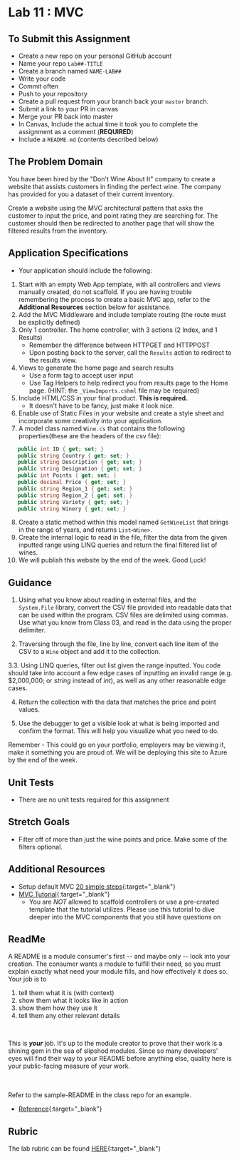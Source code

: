 Lab 11 : MVC
=====================================

## To Submit this Assignment
- Create a new repo on your personal GitHub account
- Name your repo `Lab##-TITLE`
- Create a branch named `NAME-LAB##`
- Write your code
- Commit often
- Push to your repository
- Create a pull request from your branch back your `master` branch.
- Submit a link to your PR in canvas
- Merge your PR back into master
- In Canvas, Include the actual time it took you to complete the assignment as a comment (**REQUIRED**)
- Include a `README.md` (contents described below)


## The Problem Domain
You have been hired by the "Don't Wine About It" company to create a website that assists customers in finding the perfect wine. 
The company has provided for you a dataset of their current inventory. 

Create a website using the MVC architectural pattern that asks the customer to input the price, and point rating
they are searching for. The customer should then be redirected to another page that will show the filtered results from the inventory. 


## Application Specifications
 - Your application should include the following:
1. Start with an empty Web App template, with all controllers and views manually created, do not scaffold. If you are having trouble remembering the process to create a basic MVC app, refer to the **Additional Resources** section below for assistance.
2. Add the MVC Middleware and include template routing (the route must be explicitly defined)
3. Only 1 controller. The home controller, with 3 actions (2 Index, and 1 Results)
    - Remember the difference between HTTPGET and HTTPPOST
    - Upon posting back to the server, call the `Results` action to redirect to the results view.
4. Views to generate the home page and search results
    - Use a form tag to accept user input
    - Use Tag Helpers to help redirect you from results page to the Home page. (HINT: the `_ViewImports.cshml` file may be required)
5. Include HTML/CSS in your final product. **This is required.** 
    - It doesn't have to be fancy, just make it look nice.
6. Enable use of Static Files in your website and create a style sheet and incorporate some creativity into your application. 
7. A model class named `Wine.cs` that contains the following properties(these are the headers of the csv file):
```csharp
   public int ID { get; set; }
   public string Country { get; set; }
   public string Description { get; set; }
   public string Designation { get; set; }
   public int Points { get; set; }
   public decimal Price { get; set; }
   public string Region_1 { get; set; }
   public string Region_2 { get; set; }
   public string Variety { get; set; }
   public string Winery { get; set; }
```

8. Create a static method within this model named `GetWineList` that brings in the range of years, and returns `List<Wine>`.
9. Create the internal logic to read in the file, filter the data from the given inputted range using LINQ queries and return the final filtered list of wines.
10. We will publish this website by the end of the week. Good Luck!


## Guidance
1. Using what you know about reading in external files, and the `System.File` library, convert the CSV file provided into readable data that can be used within the program. CSV files are delimited using commas. Use what you know from Class 03, and read in the data using the proper delimiter. 

2. Traversing through the file, line by line, convert each line item of the CSV to a `Wine` object and add it to the collection.

3.3. Using LINQ queries, filter out list given the range inputted. You code should take into account a few edge cases of inputting an invalid range (e.g. $2,000,000; or *string* instead of *int*), as well as any other reasonable edge cases.

4. Return the collection with the data that matches the price and point values.

5. Use the debugger to get a visible look at what is being imported and confirm the format. This will help you visualize what you need to do. 

Remember - This could go on your portfolio, employers may be viewing it, make it something you are proud of. We will be deploying
this site to Azure by the end of the week. 


## Unit Tests
- There are no unit tests required for this assignment


## Stretch Goals
- Filter off of more than just the wine points and price. Make some of the filters optional. <br />


## Additional Resources
- Setup default MVC [20 simple steps](https://codefellows.github.io/code-401-dotnet-guide/Curriculum/Class11/Resources/MVCSetup){:target="_blank"}
- [MVC Tutorial](https://docs.microsoft.com/en-us/aspnet/core/tutorials/first-mvc-app/start-mvc?view=aspnetcore-2.1&tabs=aspnetcore2x){:target="_blank"}
	- You are *NOT* allowed to scaffold controllers or use a pre-created template that the tutorial utilizes. Please use this tutorial to dive deeper into the MVC components that you still have questions on


## ReadMe
A README is a module consumer's first -- and maybe only -- look into your creation. The consumer wants a module to fulfill their need, so you must explain exactly what need your module fills, and how effectively it does so.
<br />
Your job is to

1. tell them what it is (with context)
2. show them what it looks like in action
3. show them how they use it
4. tell them any other relevant details
<br />

This is ***your*** job. It's up to the module creator to prove that their work is a shining gem in the sea of slipshod modules. Since so many developers' eyes will find their way to your README before anything else, quality here is your public-facing measure of your work.

<br /> <br /> Refer to the sample-README in the class repo for an example. 
- [Reference](https://github.com/noffle/art-of-readme){:target="_blank"}

## Rubric

The lab rubric can be found [HERE](../Resources/rubric){:target="_blank"} 
